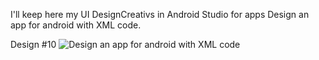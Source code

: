 I'll keep here my UI DesignCreativs in Android Studio for apps
Design an app for android with XML code. 




Design #10
![Design an app for android with XML code](https://user-images.githubusercontent.com/112682714/191811310-0287f6a1-7877-421c-ad52-0e695435060b.jpg)

